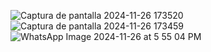 ![Captura de pantalla 2024-11-26 173520](https://github.com/user-attachments/assets/9b433def-c5d3-4a2e-997e-fbe92bc8112d)
![Captura de pantalla 2024-11-26 173459](https://github.com/user-attachments/assets/9aecac81-a219-4929-9def-35423797814e)
![WhatsApp Image 2024-11-26 at 5 55 04 PM](https://github.com/user-attachments/assets/0f172bb4-0a47-44e5-81d9-503890d9c627)
